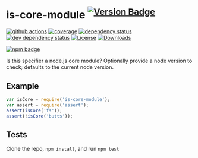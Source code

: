 # is-core-module <sup>[![Version Badge][2]][1]</sup>

[![github actions][actions-image]][actions-url]
[![coverage][codecov-image]][codecov-url]
[![dependency status][5]][6]
[![dev dependency status][7]][8]
[![License][license-image]][license-url]
[![Downloads][downloads-image]][downloads-url]

[![npm badge][11]][1]

Is this specifier a node.js core module? Optionally provide a node version to check; defaults to the current node
version.

## Example

```js
var isCore = require('is-core-module');
var assert = require('assert');
assert(isCore('fs'));
assert(!isCore('butts'));
```

## Tests

Clone the repo, `npm install`, and run `npm test`

[1]: https://npmjs.org/package/is-core-module

[2]: https://versionbadg.es/inspect-js/is-core-module.svg

[5]: https://david-dm.org/inspect-js/is-core-module.svg

[6]: https://david-dm.org/inspect-js/is-core-module

[7]: https://david-dm.org/inspect-js/is-core-module/dev-status.svg

[8]: https://david-dm.org/inspect-js/is-core-module#info=devDependencies

[11]: https://nodei.co/npm/is-core-module.png?downloads=true&stars=true

[license-image]: https://img.shields.io/npm/l/is-core-module.svg

[license-url]: LICENSE

[downloads-image]: https://img.shields.io/npm/dm/is-core-module.svg

[downloads-url]: https://npm-stat.com/charts.html?package=is-core-module

[codecov-image]: https://codecov.io/gh/inspect-js/is-core-module/branch/main/graphs/badge.svg

[codecov-url]: https://app.codecov.io/gh/inspect-js/is-core-module/

[actions-image]: https://img.shields.io/endpoint?url=https://github-actions-badge-u3jn4tfpocch.runkit.sh/inspect-js/is-core-module

[actions-url]: https://github.com/inspect-js/is-core-module/actions
